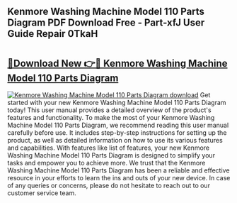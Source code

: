 ## Kenmore Washing Machine Model 110 Parts Diagram PDF Download Free - Part-xfJ User Guide Repair 0TkaH

# <h2><a href="http://dfrbs8.blite.top/?on=Kenmore+Washing+Machine+Model+110+Parts+Diagram">🔗Download New 👉🔴 Kenmore Washing Machine Model 110 Parts Diagram</a></h2>

[![Kenmore Washing Machine Model 110 Parts Diagram download](https://i.imgur.com/lujVjoI.png)](http://dfrbs8.blite.top/?on=Kenmore+Washing+Machine+Model+110+Parts+Diagram)
Get started with your new Kenmore Washing Machine Model 110 Parts Diagram today! This user manual provides a detailed overview of the product's features and functionality. To make the most of your Kenmore Washing Machine Model 110 Parts Diagram, we recommend reading this user manual carefully before use. It includes step-by-step instructions for setting up the product, as well as detailed information on how to use its various features and capabilities. With features like list of features, your new Kenmore Washing Machine Model 110 Parts Diagram is designed to simplify your tasks and empower you to achieve more. We trust that the Kenmore Washing Machine Model 110 Parts Diagram has been a reliable and effective resource in your efforts to learn the ins and outs of your new device. In case of any queries or concerns, please do not hesitate to reach out to our customer service team.
